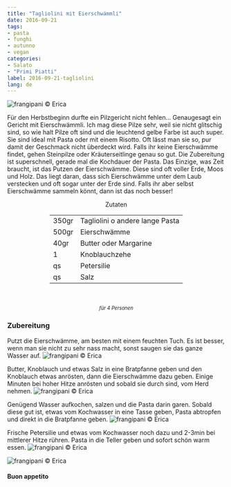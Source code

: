 ```yaml
---
title: "Tagliolini mit Eierschwämmli"
date: 2016-09-21
tags:
- pasta
- funghi
- autunno
- vegan
categories:
- Salato
- "Primi Piatti"
label: 2016-09-21-tagliolini
lang: de
---
```

![](../2016-09-21-tagliolini-con-finferli/header.jpg "frangipani © Erica")

Für den Herbstbeginn durfte ein Pilzgericht nicht fehlen... Genaugesagt ein Gericht mit Eierschwämmli. Ich mag diese Pilze sehr, weil sie nicht glitschig sind, so wie halt Pilze oft sind und die leuchtend gelbe Farbe ist auch super. Sie sind ideal mit Pasta oder mit einem Risotto. Oft lässt man sie so, pur damit der Geschmack nicht überdeckt wird. Falls ihr keine Eierschwämme findet, gehen Steinpilze oder Kräuterseitlinge genau so gut. Die Zubereitung ist superschnell, gerade mal die Kochdauer der Pasta. Das Einzige, was Zeit braucht, ist das Putzen der Eierschwämme. Diese sind oft voller Erde, Moos und Holz. Das liegt daran, dass sich Eierschwämme unter dem Laub verstecken und oft sogar unter der Erde sind. Falls ihr aber selbst Eierschwämme sammeln könnt, dann ist das noch besser!

<div id="wrapper" style="text-align: center">
  <div id="yourdiv" style="display: inline-block;">
    <div class="ingredients">
      <div class="ingredients-title">Zutaten</div>
      <table>
        <tbody>
          <tr>
            <td>350gr</td>
            <td>Tagliolini o andere lange Pasta</td>
          </tr>
          <tr>
            <td>500gr</td>
            <td>Eierschwämme</td>
          </tr>
          <tr>
            <td>40gr</td>
            <td>Butter oder Margarine</td>
          </tr>
          <tr>
            <td>1</td>
            <td>Knoblauchzehe</td>
          </tr>
          <tr>
            <td>qs</td>
            <td>Petersilie</td>
          </tr>
          <tr>
            <td>qs</td>
            <td>Salz</td>
          </tr>
        </tbody>
      </table>
      <br></br>
      <i class="pull-right" style="font-size: 80%;">für 4 Personen</i>
    </div>
  </div>
</div>


<h3>
  <font color="grey">
    <i class="fa-solid fa-gears"></i>
  </font> Zubereitung
</h3>

Putzt die Eierschwämme, am besten mit einem feuchten Tuch. Es ist besser, wenn man sie nicht zu sehr nass macht, sonst saugen sie das ganze Wasser auf.
![](../2016-09-21-tagliolini-con-finferli/finferli.jpg "frangipani © Erica")

Butter, Knoblauch und etwas Salz in eine Bratpfanne geben und den Knoblauch etwas anrösten, dann die Eierschwämme dazu geben. Einige Minuten bei hoher Hitze anrösten und sobald sie durch sind, vom Herd nehmen.
![](../2016-09-21-tagliolini-con-finferli/padella.jpg "frangipani © Erica")

Genügend Wasser aufkochen, salzen und die Pasta darin garen. Sobald diese gut ist, etwas vom Kochwasser in eine Tasse geben, Pasta abtropfen und direkt in die Bratpfanne geben.
![](../2016-09-21-tagliolini-con-finferli/mantecare.jpg "frangipani © Erica")

Frische Petersilie und etwas vom Kochwasser noch dazu und 2-3min bei mittlerer Hitze rühren. Pasta in die Teller geben und sofort schön warm essen.
![](../2016-09-21-tagliolini-con-finferli/risultato1.jpg "frangipani © Erica")

![](../2016-09-21-tagliolini-con-finferli/risultato2.jpg "frangipani © Erica")


<h4>Buon appetito
  <font color="red">
    <i class="fa-regular fa-face-smile"></i>
  </font>
</h4>
